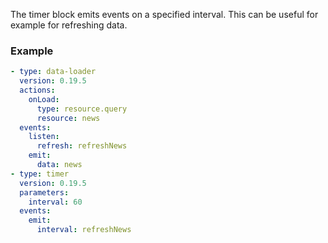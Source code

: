 The timer block emits events on a specified interval. This can be useful for example for refreshing
data.

### Example

```yaml
- type: data-loader
  version: 0.19.5
  actions:
    onLoad:
      type: resource.query
      resource: news
  events:
    listen:
      refresh: refreshNews
    emit:
      data: news
- type: timer
  version: 0.19.5
  parameters:
    interval: 60
  events:
    emit:
      interval: refreshNews
```
